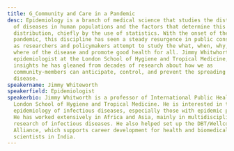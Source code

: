 ```yaml
---
title: G_Community and Care in a Pandemic
desc: Epidemiology is a branch of medical science that studies the distribution
  of diseases in human populations and the factors that determine this
  distribution, chiefly by the use of statistics. With the onset of the COVID-19
  pandemic, this discipline has seen a steady resurgence in public consciousness
  as researchers and policymakers attempt to study the what, when, why, and
  where of the disease and promote good health for all. Jimmy Whitwhorth, an
  epidemiologist at the London School of Hygiene and Tropical Medicine, shares
  insights he has gleaned from decades of research about how we as
  community-members can anticipate, control, and prevent the spreading of
  disease.
speakername: Jimmy Whiteworth
speakerfield: Epidemiologist
speakerbio: Jimmy Whitworth is a professor of International Public Health at the
  London School of Hygiene and Tropical Medicine. He is interested in the
  epidemiology of infectious diseases, especially those with epidemic potential.
  He has worked extensively in Africa and Asia, mainly in multidisciplinary
  research of infectious diseases. He also helped set up the DBT/Wellcome India
  Alliance, which supports career development for health and biomedical
  scientists in India.
---
```

